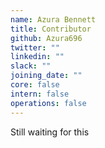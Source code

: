 ```yaml
---
name: Azura Bennett
title: Contributor
github: Azura696
twitter: ""
linkedin: ""
slack: ""
joining_date: ""
core: false
intern: false
operations: false
---
```


Still waiting for this

